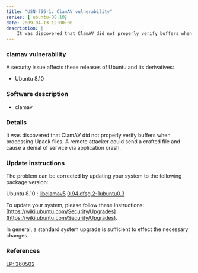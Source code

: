 ```yaml
---
title: "USN-756-1: ClamAV vulnerability"
series: [ ubuntu-08.10]
date: 2009-04-13 12:00:00
description: |
    It was discovered that ClamAV did not properly verify buffers when processing Upack files. A remote attacker could send a crafted file and cause a denial of service via application crash. 
--- 
```

 
### clamav vulnerability

A security issue affects these releases of Ubuntu and its derivatives:

* Ubuntu 8.10

### Software description

* clamav 

### Details

It was discovered that ClamAV did not properly verify buffers when processing Upack files. A remote attacker could send a crafted file and cause a denial of service via application crash. 

### Update instructions

The problem can be corrected by updating your system to the following package version:

Ubuntu 8.10
 : [libclamav5](https://launchpad.net/ubuntu/+source/clamav) <span> [0.94.dfsg.2-1ubuntu0.3](https://launchpad.net/ubuntu/+source/clamav/0.94.dfsg.2-1ubuntu0.3) </span> 

To update your system, please follow these instructions: [https://wiki.ubuntu.com/Security/Upgrades](https://wiki.ubuntu.com/Security/Upgrades).

In general, a standard system upgrade is sufficient to effect the necessary changes. 

### References

 [LP: 360502](https://launchpad.net/bugs/360502)
 
